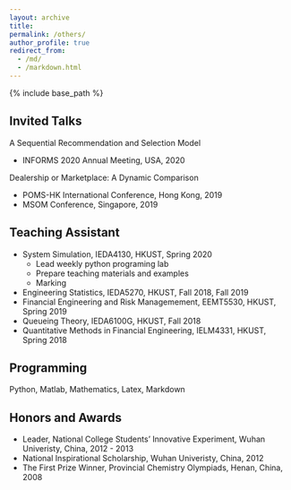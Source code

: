 ```yaml
---
layout: archive
title: 
permalink: /others/
author_profile: true
redirect_from:
  - /md/
  - /markdown.html
---
```


{% include base_path %}

## Invited Talks  
A Sequential Recommendation and Selection Model  
- INFORMS 2020 Annual Meeting, USA, 2020  

Dealership or Marketplace: A Dynamic Comparison  
- POMS-HK International Conference, Hong Kong, 2019  
- MSOM Conference, Singapore, 2019

## Teaching Assistant   
- System Simulation, IEDA4130, HKUST, Spring 2020
  - Lead weekly python programing lab
  - Prepare teaching materials and examples
  - Marking
- Engineering Statistics, IEDA5270, HKUST, Fall 2018, Fall 2019 
- Financial Engineering and Risk Managemement, EEMT5530, HKUST, Spring 2019  
- Queueing Theory, IEDA6100G, HKUST, Fall 2018  
- Quantitative Methods in Financial Engineering, IELM4331, HKUST, Spring 2018 

## Programming
Python, Matlab, Mathematics, Latex, Markdown
## Honors and Awards  
- Leader, National College Students’ Innovative Experiment, Wuhan Univeristy, China, 2012 - 2013  
- National Inspirational Scholarship, Wuhan Univeristy, China, 2012  
- The First Prize Winner, Provincial Chemistry Olympiads, Henan, China, 2008
